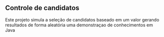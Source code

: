 ## Controle de candidatos
Este projeto simula a seleção de candidatos baseado em um valor gerando resultados de forma aleatória
uma demonstraçao de conhecimentos em Java
